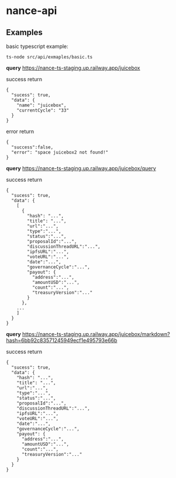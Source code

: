 # nance-api

## Examples

basic typescript example:

`ts-node src/api/exmaples/basic.ts`

**query** 
https://nance-ts-staging.up.railway.app/juicebox

success return
```
{
  "sucess": true,
  "data": {
    "name": "juicebox",
    "currentCycle": "33"
  }
}
```

error return
```
{
  "success":false,
  "error": "space juicebox2 not found!"
}
```

**query**
https://nance-ts-staging.up.railway.app/juicebox/query

success return
```
{
  "sucess": true,
  "data": {
    [
      {
        "hash": "...",
        "title": "...",
        "url":"...",
        "type":"...",
        "status":"...",
        "proposalId":"...",
        "discussionThreadURL":"...",
        "ipfsURL":"...",
        "voteURL":"...",
        "date":"...",
        "governanceCycle":"...",
        "payout": {
          "address":"...",
          "amountUSD":"...",
          "count":"...",
          "treasuryVersion":"..."
        }
      },
    ...
    ]
  }
}
```

**query**
https://nance-ts-staging.up.railway.app/juicebox/markdown?hash=6bb92c83571245949ecf1e495793e66b

success return
```
{
  "sucess": true,
  "data": {
    "hash": "...",
    "title": "...",
    "url":"...",
    "type":"...",
    "status":"...",
    "proposalId":"...",
    "discussionThreadURL":"...",
    "ipfsURL":"...",
    "voteURL":"...",
    "date":"...",
    "governanceCycle":"...",
    "payout": {
      "address":"...",
      "amountUSD":"...",
      "count":"...",
      "treasuryVersion":"..."
    }
  }
}
```